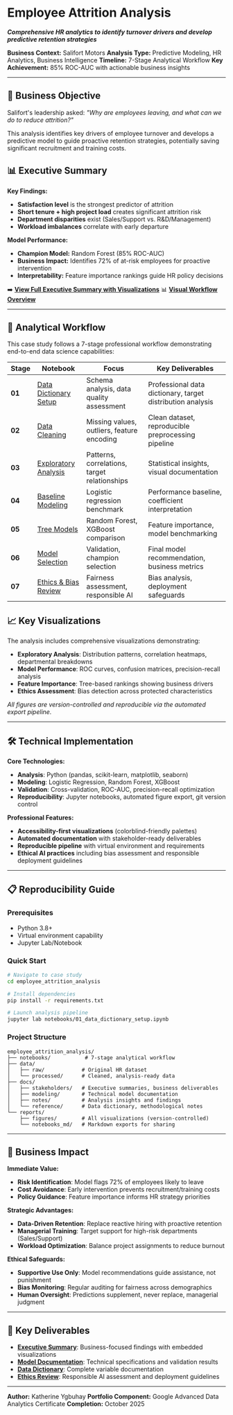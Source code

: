 # Employee Attrition Analysis

***Comprehensive HR analytics to identify turnover drivers and develop predictive retention strategies***

**Business Context:** Salifort Motors
**Analysis Type:** Predictive Modeling, HR Analytics, Business Intelligence
**Timeline:** 7-Stage Analytical Workflow
**Key Achievement:** 85% ROC-AUC with actionable business insights

---

## 🎯 **Business Objective**

Salifort's leadership asked: *"Why are employees leaving, and what can we do to reduce attrition?"*

This analysis identifies key drivers of employee turnover and develops a predictive model to guide proactive retention strategies, potentially saving significant recruitment and training costs.

## 📊 **Executive Summary**

**Key Findings:**
- **Satisfaction level** is the strongest predictor of attrition
- **Short tenure + high project load** creates significant attrition risk
- **Department disparities** exist (Sales/Support vs. R&D/Management)
- **Workload imbalances** correlate with early departure

**Model Performance:**
- **Champion Model:** Random Forest (85% ROC-AUC)
- **Business Impact:** Identifies 72% of at-risk employees for proactive intervention
- **Interpretability:** Feature importance rankings guide HR policy decisions

➡️ [**View Full Executive Summary with Visualizations**](docs/stakeholders/executive_summary_with_appendix.md)
📊 [**Visual Workflow Overview**](CASE_STUDY_OVERVIEW.md)

---

## 🔬 **Analytical Workflow**

This case study follows a 7-stage professional workflow demonstrating end-to-end data science capabilities:

| Stage | Notebook | Focus | Key Deliverables |
|-------|----------|-------|------------------|
| **01** | [Data Dictionary Setup](notebooks/01_data_dictionary_setup.ipynb) | Schema analysis, data quality assessment | Professional data dictionary, target distribution analysis |
| **02** | [Data Cleaning](notebooks/02_data_cleaning.ipynb) | Missing values, outliers, feature encoding | Clean dataset, reproducible preprocessing pipeline |
| **03** | [Exploratory Analysis](notebooks/03_exploratory_analysis.ipynb) | Patterns, correlations, target relationships | Statistical insights, visual documentation |
| **04** | [Baseline Modeling](notebooks/04_baseline_logreg.ipynb) | Logistic regression benchmark | Performance baseline, coefficient interpretation |
| **05** | [Tree Models](notebooks/05_tree_models.ipynb) | Random Forest, XGBoost comparison | Feature importance, model benchmarking |
| **06** | [Model Selection](notebooks/06_model_selection.ipynb) | Validation, champion selection | Final model recommendation, business metrics |
| **07** | [Ethics & Bias Review](notebooks/07_ethics_bias_review.ipynb) | Fairness assessment, responsible AI | Bias analysis, deployment safeguards |

## 📈 **Key Visualizations**

The analysis includes comprehensive visualizations demonstrating:

- **Exploratory Analysis**: Distribution patterns, correlation heatmaps, departmental breakdowns
- **Model Performance**: ROC curves, confusion matrices, precision-recall analysis
- **Feature Importance**: Tree-based rankings showing business drivers
- **Ethics Assessment**: Bias detection across protected characteristics

*All figures are version-controlled and reproducible via the automated export pipeline.*

---

## 🛠 **Technical Implementation**

**Core Technologies:**
- **Analysis**: Python (pandas, scikit-learn, matplotlib, seaborn)
- **Modeling**: Logistic Regression, Random Forest, XGBoost
- **Validation**: Cross-validation, ROC-AUC, precision-recall optimization
- **Reproducibility**: Jupyter notebooks, automated figure export, git version control

**Professional Features:**
- **Accessibility-first visualizations** (colorblind-friendly palettes)
- **Automated documentation** with stakeholder-ready deliverables
- **Reproducible pipeline** with virtual environment and requirements
- **Ethical AI practices** including bias assessment and responsible deployment guidelines

---

## 📋 **Reproducibility Guide**

### Prerequisites
- Python 3.8+
- Virtual environment capability
- Jupyter Lab/Notebook

### Quick Start
```bash
# Navigate to case study
cd employee_attrition_analysis

# Install dependencies
pip install -r requirements.txt

# Launch analysis pipeline
jupyter lab notebooks/01_data_dictionary_setup.ipynb
```

### Project Structure
```
employee_attrition_analysis/
├── notebooks/           # 7-stage analytical workflow
├── data/
│   ├── raw/            # Original HR dataset
│   └── processed/      # Cleaned, analysis-ready data
├── docs/
│   ├── stakeholders/   # Executive summaries, business deliverables
│   ├── modeling/       # Technical model documentation
│   ├── notes/          # Analysis insights and findings
│   └── reference/      # Data dictionary, methodological notes
└── reports/
    ├── figures/        # All visualizations (version-controlled)
    └── notebooks_md/   # Markdown exports for sharing
```

---

## 🎯 **Business Impact**

**Immediate Value:**
- **Risk Identification**: Model flags 72% of employees likely to leave
- **Cost Avoidance**: Early intervention prevents recruitment/training costs
- **Policy Guidance**: Feature importance informs HR strategy priorities

**Strategic Advantages:**
- **Data-Driven Retention**: Replace reactive hiring with proactive retention
- **Managerial Training**: Target support for high-risk departments (Sales/Support)
- **Workload Optimization**: Balance project assignments to reduce burnout

**Ethical Safeguards:**
- **Supportive Use Only**: Model recommendations guide assistance, not punishment
- **Bias Monitoring**: Regular auditing for fairness across demographics
- **Human Oversight**: Predictions supplement, never replace, managerial judgment

---

## 📄 **Key Deliverables**

- **[Executive Summary](docs/stakeholders/executive_summary_with_appendix.md)**: Business-focused findings with embedded visualizations
- **[Model Documentation](docs/modeling/)**: Technical specifications and validation results
- **[Data Dictionary](docs/reference/data_dictionary.md)**: Complete variable documentation
- **[Ethics Review](docs/notes/ethics_bias_review.md)**: Responsible AI assessment and deployment guidelines

---

**Author:** Katherine Ygbuhay
**Portfolio Component:** Google Advanced Data Analytics Certificate
**Completion:** October 2025